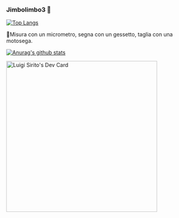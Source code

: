 ### Jimbolimbo3 👋


[![Top Langs](https://github-readme-stats.vercel.app/api/top-langs/?username=jimbolimbo3&&langs_count=10&layout=compact)](https://github.com/anuraghazra/github-readme-stats)


🔭Misura con un micrometro, segna con un gessetto, taglia con una motosega.


[![Anurag's github stats](https://github-readme-stats.vercel.app/api?username=jimbolimbo3&count_private=true&show_icons=true&theme=gruvbox)](https://github.com/anuraghazra/github-readme-stats)





<a href="https://app.daily.dev/jimbolimbo3"><img src="https://api.daily.dev/devcards/469e1957cb5b41828f5335e40a8a91f0.png?r=uu4" width="400" alt="Luigi Sirito's Dev Card"/></a>
<!--
**jimbolimbo3/jimbolimbo3** is a ✨ _special_ ✨ repository because its `README.md` (this file) appears on your GitHub profile.




Here are some ideas to get you started:

-  I’m currently working on ...
- 🌱 I’m currently learning ...
- 👯 I’m looking to collaborate on ...
- 🤔 I’m looking for help with ...
- 💬 Ask me about ...
- 📫 How to reach me: ...
- 😄 Pronouns: ...
- ⚡ Fun fact: ...
-->
